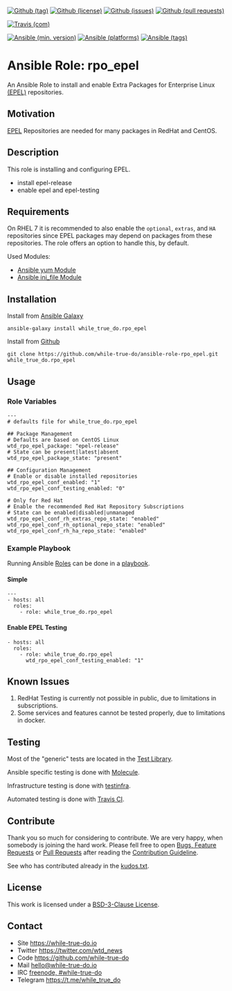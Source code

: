 <!--
name: README.md
description: This file contains important information for the repository.
author: while-true-do.io
contact: hello@while-true-do.io
license: BSD-3-Clause
-->

<!-- github shields -->
[![Github (tag)](https://img.shields.io/github/tag/while-true-do/ansible-role-rpo_epel.svg)](https://github.com/while-true-do/ansible-role-rpo_epel/tags)
[![Github (license)](https://img.shields.io/github/license/while-true-do/ansible-role-rpo_epel.svg)](https://github.com/while-true-do/ansible-role-rpo_epel/blob/master/LICENSE)
[![Github (issues)](https://img.shields.io/github/issues/while-true-do/ansible-role-rpo_epel.svg)](https://github.com/while-true-do/ansible-role-rpo_epel/issues)
[![Github (pull requests)](https://img.shields.io/github/issues-pr/while-true-do/ansible-role-rpo_epel.svg)](https://github.com/while-true-do/ansible-role-rpo_epel/pulls)
<!-- travis shields -->
[![Travis (com)](https://img.shields.io/travis/com/while-true-do/ansible-role-rpo_epel.svg)](https://travis-ci.com/while-true-do/ansible-role-rpo_epel)
<!-- ansible shields -->
[![Ansible (min. version)](https://img.shields.io/badge/dynamic/yaml.svg?label=Min.%20Ansible%20Version&url=https%3A%2F%2Fraw.githubusercontent.com%2Fwhile-true-do%2Fansible-role-rpo_epel%2Fmaster%2Fmeta%2Fmain.yml&query=%24.galaxy_info.min_ansible_version&colorB=black)](https://galaxy.ansible.com/while_true_do/rpo_epel)
[![Ansible (platforms)](https://img.shields.io/badge/dynamic/yaml.svg?label=Supported%20OS&url=https%3A%2F%2Fraw.githubusercontent.com%2Fwhile-true-do%2Fansible-role-rpo_epel%2Fmaster%2Fmeta%2Fmain.yml&query=galaxy_info.platforms%5B*%5D.name&colorB=black)](https://galaxy.ansible.com/while_true_do/rpo_epel)
[![Ansible (tags)](https://img.shields.io/badge/dynamic/yaml.svg?label=Galaxy%20Tags&url=https%3A%2F%2Fraw.githubusercontent.com%2Fwhile-true-do%2Fansible-role-rpo_epel%2Fmaster%2Fmeta%2Fmain.yml&query=%24.galaxy_info.galaxy_tags%5B*%5D&colorB=black)](https://galaxy.ansible.com/while_true_do/rpo_epel)

# Ansible Role: rpo_epel

An Ansible Role to install and enable Extra Packages for Enterprise Linux
[(EPEL)](https://fedoraproject.org/wiki/EPEL) repositories.

## Motivation

[EPEL](https://fedoraproject.org/wiki/EPEL) Repositories are needed for many
packages in RedHat and CentOS.

## Description

This role is installing and configuring EPEL.

-   install epel-release
-   enable epel and epel-testing

## Requirements

On RHEL 7 it is recommended to also enable the `optional`, `extras`, and `HA`
repositories since EPEL packages may depend on packages from these repositories.
The role offers an option to handle this, by default.

Used Modules:

-   [Ansible yum Module](https://docs.ansible.com/ansible/latest/modules/yum_module.html)
-   [Ansible ini_file Module](https://docs.ansible.com/ansible/latest/modules/ini_file_module.html)

## Installation

Install from [Ansible Galaxy](https://galaxy.ansible.com/while_true_do/rpo_epel)
```
ansible-galaxy install while_true_do.rpo_epel
```

Install from [Github](https://github.com/while-true-do/ansible-role-rpo_epel)
```
git clone https://github.com/while-true-do/ansible-role-rpo_epel.git while_true_do.rpo_epel
```

## Usage

### Role Variables

```
---
# defaults file for while_true_do.rpo_epel

## Package Management
# Defaults are based on CentOS Linux
wtd_rpo_epel_package: "epel-release"
# State can be present|latest|absent
wtd_rpo_epel_package_state: "present"

## Configuration Management
# Enable or disable installed repositories
wtd_rpo_epel_conf_enabled: "1"
wtd_rpo_epel_conf_testing_enabled: "0"

# Only for Red Hat
# Enable the recommended Red Hat Repository Subscriptions
# State can be enabled|disabled|unmanaged
wtd_rpo_epel_conf_rh_extras_repo_state: "enabled"
wtd_rpo_epel_conf_rh_optional_repo_state: "enabled"
wtd_rpo_epel_conf_rh_ha_repo_state: "enabled"
```

### Example Playbook

Running Ansible
[Roles](https://docs.ansible.com/ansible/latest/user_guide/playbooks_reuse_roles.html)
can be done in a
[playbook](https://docs.ansible.com/ansible/latest/user_guide/playbooks_intro.html).

#### Simple

```
---
- hosts: all
  roles:
    - role: while_true_do.rpo_epel
```

#### Enable EPEL Testing

```
- hosts: all
  roles:
    - role: while_true_do.rpo_epel
      wtd_rpo_epel_conf_testing_enabled: "1"
```

## Known Issues

1.  RedHat Testing is currently not possible in public, due to limitations
    in subscriptions.
2.  Some services and features cannot be tested properly, due to limitations
    in docker.

## Testing

Most of the "generic" tests are located in the
[Test Library](https://github.com/while-true-do/test-library).

Ansible specific testing is done with
[Molecule](https://molecule.readthedocs.io/en/stable/).

Infrastructure testing is done with
[testinfra](https://testinfra.readthedocs.io/en/stable/).

Automated testing is done with [Travis CI](https://travis-ci.com).

## Contribute

Thank you so much for considering to contribute. We are very happy, when somebody
is joining the hard work. Please fell free to open
[Bugs, Feature Requests](https://github.com/while-true-do/ansible-role-rpo_epel/issues)
or [Pull Requests](https://github.com/while-true-do/ansible-role-rpo_epel/pulls) after
reading the [Contribution Guideline](https://github.com/while-true-do/doc-library/blob/master/docs/CONTRIBUTING.md).

See who has contributed already in the [kudos.txt](./kudos.txt).

## License

This work is licensed under a [BSD-3-Clause License](https://opensource.org/licenses/BSD-3-Clause).

## Contact

-   Site <https://while-true-do.io>
-   Twitter <https://twitter.com/wtd_news>
-   Code <https://github.com/while-true-do>
-   Mail [hello@while-true-do.io](mailto:hello@while-true-do.io)
-   IRC [freenode, #while-true-do](https://webchat.freenode.net/?channels=while-true-do)
-   Telegram <https://t.me/while_true_do>
